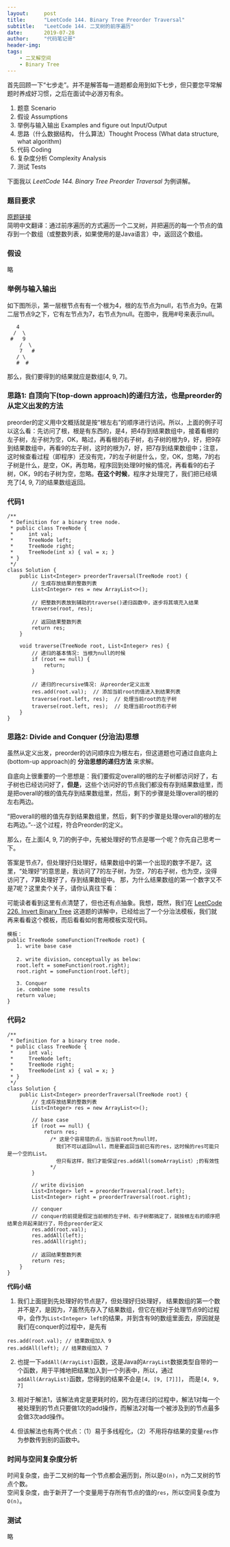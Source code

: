 ```yaml
---
layout:     post
title:      "LeetCode 144. Binary Tree Preorder Traversal"
subtitle:   "LeetCode 144. 二叉树的前序遍历"
date:       2019-07-28
author:     "代码笔记哥"
header-img:
tags:
    - 二叉解空间
    - Binary Tree
---
```

首先回顾一下“七步走”。并不是解答每一道题都会用到如下七步，但只要您平常解题时养成好习惯，之后在面试中必游刃有余。

1. 题意 Scenario
2. 假设 Assumptions
3. 举例与输入输出 Examples and figure out Input/Output
4. 思路（什么数据结构， 什么算法）Thought Process (What data structure, what algorithm)
5. 代码 Coding
6. 复杂度分析 Complexity Analysis
7. 测试 Tests

下面我以 *LeetCode 144. Binary Tree Preorder Traversal* 为例讲解。

### 题目要求
[原题链接](https://leetcode.com/problems/binary-tree-preorder-traversal/)  
简明中文翻译：通过前序遍历的方式遍历一个二叉树，并把遍历的每一个节点的值存到一个数组（或整数列表，如果使用的是Java语言）中，返回这个数组。

### 假设
略

### 举例与输入输出
如下图所示，第一层根节点有有一个根为4，根的左节点为null，右节点为9。在第二层节点9之下，它有左节点为7，右节点为null。在图中，我用#号来表示null。
```
   4
  /  \
 #   9
    /  \
    7   #
   / \
   #  #
```
那么，我们要得到的结果就应是数组[4, 9, 7]。

### 思路1: 自顶向下(top-down approach)的递归方法，也是preorder的从定义出发的方法
preorder的定义用中文概括就是按“根左右”的顺序进行访问。所以，上面的例子可以这么看：先访问了根，根是有东西的，是4，把4存到结果数组中，接着看根的左子树，左子树为空，OK，略过，再看根的右子树，右子树的根为9，好，把9存到结果数组中，再看9的左子树，这时的根为7，好，把7存到结果数组中；注意，这时候查看过程（即程序）还没有完，7的左子树是什么，空，OK，忽略，7的右子树是什么，是空，OK，再忽略，程序回到处理9时候的情况，再看看9的右子树，OK，9的右子树为空，忽略。**在这个时候**，程序才处理完了，我们把已经填充了[4, 9, 7]的结果数组返回。

### 代码1
```
/**
 * Definition for a binary tree node.
 * public class TreeNode {
 *     int val;
 *     TreeNode left;
 *     TreeNode right;
 *     TreeNode(int x) { val = x; }
 * }
 */
class Solution {
    public List<Integer> preorderTraversal(TreeNode root) {
        // 生成存放结果的整数列表
        List<Integer> res = new ArrayList<>();

        // 把整数列表放到辅助的traverse()递归函数中，逐步将其填充入结果
        traverse(root, res);

        // 返回结果整数列表
        return res;
    }

    void traverse(TreeNode root, List<Integer> res) {
        // 递归的基本情况: 当根为null的时候
        if (root == null) {
            return;
        }

        // 递归的recursive情况: 从preorder定义出发
        res.add(root.val);  // 添加当前root的值进入到结果列表
        traverse(root.left, res);  // 处理当前root的左子树
        traverse(root.left, res);  // 处理当前root的右子树
    }
}
```

### 思路2: Divide and Conquer (分治法)思想
虽然从定义出发，preorder的访问顺序应为根左右，但这道题也可通过自底向上(bottom-up approach)的 **分治思想的递归方法** 来求解。

自底向上很重要的一个思想是：我们要假定overall的根的左子树都访问好了，右子树也已经访问好了，**但是**，这些个访问好的节点我们都没有存到结果数组里，而是把overall的根的值先存到结果数组里，然后，剩下的步骤是处理overall的根的左右两边。  

“把overall的根的值先存到结果数组里，然后，剩下的步骤是处理overall的根的左右两边。”--这个过程，符合Preorder的定义。

那么，在上面[4, 9, 7]的例子中，先被处理好的节点是哪一个呢？你先自己思考一下。


答案是节点7，但处理好归处理好，结果数组中的第一个出现的数字不是7。这里，“处理好”的意思是，我访问了7的左子树，为空，7的右子树，也为空，没得访问了，7算处理好了，存到结果数组中。 那，为什么结果数组的第一个数字又不是7呢？这里卖个关子，请你认真往下看：

可能读者看到这里有点清楚了，但也还有点抽象。我想，既然，我们在 [LeetCode 226. Invert Binary Tree](http://starwavelin.com/2019/06/10/LC-226-invert-binary-tree/) 这道题的讲解中，已经给出了一个分治法模板，我们就再来看看这个模板，而后看看如何套用模板实现代码。

```
模板：
public TreeNode someFunction(TreeNode root) {
   1. write base case

   2. write division，conceptually as below:
   root.left = someFunction(root.right);
   root.right = someFunction(root.left);

   3. Conquer
   ie. combine some results
   return value;
}
```

### 代码2
```
/**
 * Definition for a binary tree node.
 * public class TreeNode {
 *     int val;
 *     TreeNode left;
 *     TreeNode right;
 *     TreeNode(int x) { val = x; }
 * }
 */
class Solution {
    public List<Integer> preorderTraversal(TreeNode root) {
        // 生成存放结果的整数列表
        List<Integer> res = new ArrayList<>();

        // base case
        if (root == null) {
            return res;
              /* 这是个容易错的点，当当前root为null时，
                我们不可以返回null，而是要返回当前已有的res，这时候的res可能只是一个空的List。
                但只有这样，我们才能保证res.addAll(someArrayList）;的有效性
              */
        }

        // write division
        List<Integer> left = preorderTraversal(root.left);
        List<Integer> right = preorderTraversal(root.right);

        // conquer
        // conquer的前提是假定当前根的左子树、右子树都搞定了，就按根左右的顺序把结果合并起来就行了，符合preorder定义
        res.add(root.val);
        res.addAll(left);
        res.addAll(right);

        // 返回结果整数列表
        return res;
    }
}
```

**代码小结**  
1. 我们上面提到先处理好的节点是7，但处理好归处理好， 结果数组的第一个数并不是7，是因为，7虽然先存入了结果数组，但它在相对于处理节点9的过程中，会作为`List<Integer> left`的结果，并到含有9的数组里面去，原因就是我们在conquer的过程中，是先有
```
res.add(root.val); // 结果数组加入 9
res.addAll(left); // 结果数组加入 7
```

2. 也提一下`addAll(ArrayList)`函数，这是Java的`ArrayList`数据类型自带的一个函数，用于平摊地把结果加入到一个列表中，所以，通过`addAll(ArrayList)`函数，您得到的结果不会是`[4, [9, [7]]]`， 而是`[4, 9, 7]`

3. 相对于解法1，该解法肯定是更耗时的，因为在递归的过程中，解法1对每一个被处理到的节点只要做1次的add操作，而解法2对每一个被涉及到的节点最多会做3次add操作。

4. 但该解法也有两个优点：（1）易于多线程化，（2）不用将存结果的变量`res`作为参数传到别的函数中。

### 时间与空间复杂度分析
时间复杂度，由于二叉树的每一个节点都会遍历到，所以是`O(n)`，n为二叉树的节点个数。  
空间复杂度，由于新开了一个变量用于存所有节点的值的`res`，所以空间复杂度为`O(n)`。

### 测试
略
